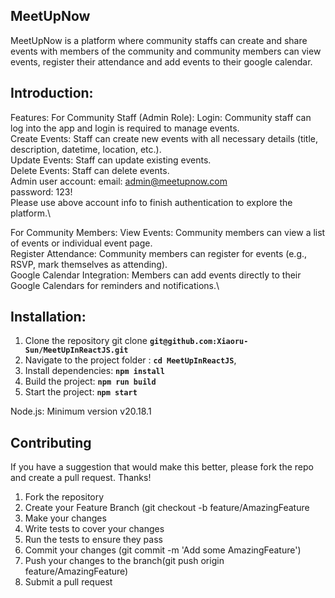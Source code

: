 ## __MeetUpNow__
MeetUpNow is a platform where community staffs can create and share events with members of the community and community members can view events, register their attendance and add events to their google calendar.

## __Introduction__:
Features:
For Community Staff (Admin Role):
Login: Community staff can log into the app and login is required to manage events.\
Create Events: Staff can create new events with all necessary details (title, description, datetime, location, etc.).\
Update Events: Staff can update existing events.\
Delete Events: Staff can delete events.\
Admin user account:
email: admin@meetupnow.com\
password: 123!\
Please use above account info to finish authentication to explore the platform.\

For Community Members:
View Events: Community members can view a list of events or individual event page.\
Register Attendance: Community members can register for events (e.g., RSVP, mark themselves as attending).\
Google Calendar Integration: Members can add events directly to their Google Calendars for reminders and notifications.\

## __Installation__:
1. Clone the repository git clone **`git@github.com:Xiaoru-Sun/MeetUpInReactJS.git`**
2. Navigate to the project folder : **`cd MeetUpInReactJS`**,
3. Install dependencies: **`npm install`**
4. Build the project: **`npm run build`**
5. Start the project: **`npm start`**

Node.js: Minimum version v20.18.1

## **Contributing**
If you have a suggestion that would make this better, please fork the repo and create a pull request. Thanks!
1. Fork the repository
2. Create your Feature Branch (git checkout -b feature/AmazingFeature
3. Make your changes
4. Write tests to cover your changes
5. Run the tests to ensure they pass
6. Commit your changes (git commit -m 'Add some AmazingFeature')
7. Push your changes to the branch(git push origin feature/AmazingFeature)
8. Submit a pull request
